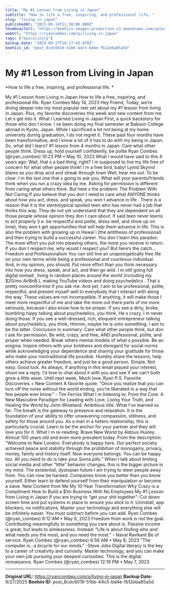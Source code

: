```yaml
---
title: "My #1 Lesson from Living in Japan"
subtitle: "How to life a free, inspiring, and professional life. "
slug: "living-in-japan"
publishedAt: "2023-05-14T11:30:00.000Z"
thumbnailUrl: "https://beehiiv-images-production.s3.amazonaws.com/uploads/asset/file/43f96d7d-329f-4362-a4f3-da1f30cee91d/tianshu-liu-SBK40fdKbAg-unsplash.jpg?t=1683947569"
webUrl: "https://ryancombes.com/p/living-in-japan"
tags: ["masculinity"]
backup_date: "2025-09-27T18:17:43.078Z"
beehiiv_id: "post_8cdc6019-51bb-44c5-bd4e-fb12eba85a5d"
---
```


# My #1 Lesson from Living in Japan

*How to life a free, inspiring, and professional life. *



My #1 Lesson from Living in Japan How to life a free, inspiring, and professional life. Ryan Combes May 14, 2023 Hey Friend, Today, we’re diving deeper into my most popular reel yet about my #1 lesson from living in Japan. Plus, my favorite discoveries this week and new content from me. Let s get into it. What I Learned Living in Japan First, a quick backstory for those who don t know. I ve been doing my final semester at Babson College abroad in Kyoto, Japan. While I sacrificed a lot not being at my home university during graduation, I do not regret it. These past four months have been transformative, and I know a lot of it has to do with my being in Japan. So, what did I learn? #1 lesson from 4 months in Japan: Care what other people think. Dress up, hold yourself confidently, be polite Ryan Combes (@ryan_combes) 10:23 PM • May 10, 2023 What I would have said to this 4 years ago: Wait, that s a bad thing, right? I m supposed to live my life free of concern for what other people think! I m a free bird, baby! Lynrd Skynrd blares as you drop acid and streak through town Well, hear me out. To be clear: I m the last one that s going to ask you, What will your parents/friends think when you run a crazy idea by me. Asking for permission is different from caring what others think. But here s the problem: The Problem With Not Caring If you believe that you don t need to care what ANYONE thinks about how you act, dress, and speak, you won t advance in life . There is a reason that it is the stereotypical spoiled teen who has never had a job that thinks this way. They do not yet understand that they are dependent on all those people whose opinion they don t care about. If said teen never learns to act properly (i.e. be respectful and polite, dress well, and show up on time), they won t get opportunities that will help them advance in life. This is also the problem with growing up in Hawai`i (the antithesis of professional) and then trying to build a successful career. You don t learn this paradox: The more effort you put into pleasing others, the more you receive in return. If you don t respect me, why would I respect you? But here’s the catch… Freedom and Professionalism You can still live an unapologetically free life on your own terms while being a professional and courteous individual. And, in my opinion, you should. Put more effort than you think necessary into how you dress, speak, and act, and then go wild. I m still going full digital nomad , living in random places around the world (including my $20/mo AirBnB ), making YouTube videos and doing psychedelics . That s pretty noncomformist if you ask me. And yet, I aim to be professional, polite, respectful, and present myself well to everybody that I interact with along the way. These values are not incompatible. If anything, it will make those I meet more respectful of me and take the more out there parts of me more seriously, because I also know how to be proper. If you see a dirty, broke, bumbling hippy talking about psychedelics, you think, He s crazy, I m never doing those. If you see a well-dressed, rich, eloquent entrepreneur talking about psychedelics, you think, Hmmm, maybe he is onto something. I aim to be the latter. Conclusion In summary: Care what other people think, but don t ask for permission. Be wild, crazy, and free, AND professional, polite, and proper when needed. Break others mental models of what s possible. Be an enigma. Inspire others with your boldness and disregard for social norms while acknowledging your dependence and sharing your gratitude for those who make your nontraditional life possible. Humbly share the lessons, help others achieve greater freedom, and just be a good person. Simple. Not easy. Good luck. As always, if anything in this email piqued your interest, shoot me a reply. I’d love to chat about it with you and see if we can’t both grow a little wiser. Until next week, Much love, Ryan P.S. Favorite Discoveries + New Content A favorite quote: “Once you realize that you can turn off the noise without the world ending, you’re liberated in a way that few people ever know.” - Tim Ferriss What I m listening to: From the Core: A New Masculine Paradigm for Leading with Love, Living Your Truth, and Healing the World by John Wineland. Ambitious title. What I’ve learned so far: The breath is the gateway to presence and relaxation. It is the foundation of your ability to offer unwavering compassion, stillness, and safety for those around you. As a man in a hetero relationship, this is particularly crucial. Learn to be the anchor for your partner and they will love you for it. What I m re-reading: Brave New World by Aldous Huxley. Almost 100 years old and even more prevalent today. From the description: “Welcome to New London. Everybody is happy here. Our perfect society achieved peace and stability through the prohibition of monogamy, privacy, money, family and history itself. Now everyone belongs. You can be happy too. All you need to do is take your Soma pills.” When I talk about limiting social media and other “little” behavior changes, this is the bigger picture in my mind. The existential, dystopian future I am trying to steer people away from. You can now be hacked. Companies know you better than you know yourself. Either learn to defend yourself from their manipulation or become a slave. New Content from Me My 10-Year Transformation Why Crazy is a Compliment How to Build a $1m Business With No Employees My #1 Lesson from Living in Japan If you are trying to “get your shit together”: Cut down screen time and put systems in place to ensure you stick to it. Uninstall, app blockers, no notifications. Master your technology and everything else will be infinitely easier. You must subtract before you can add. Ryan Combes (@ryan_combes) 8:12 AM • May 8, 2023 Freedom from work is not the goal. Contributing meaningfully to something you care about is. Passive income is great, but leads to aimlessness. Instead: “Life is about finding who and what needs you the most, and you need the most.” - Naval Ravikant Be of service. Ryan Combes (@ryan_combes) 6:56 AM • May 8, 2023 "The computer is...a bicycle for our minds." -Steve Jobs Digital literacy is the key to a career of creativity and curiosity. Master technology, and you can make your own job pursuing your deepest curiosities. This is the digital rennaisance. Ryan Combes (@ryan_combes) 12:19 PM • May 7, 2023

---

**Original URL:** https://ryancombes.com/p/living-in-japan
**Backup Date:** 9/27/2025
**Beehiiv ID:** post_8cdc6019-51bb-44c5-bd4e-fb12eba85a5d
